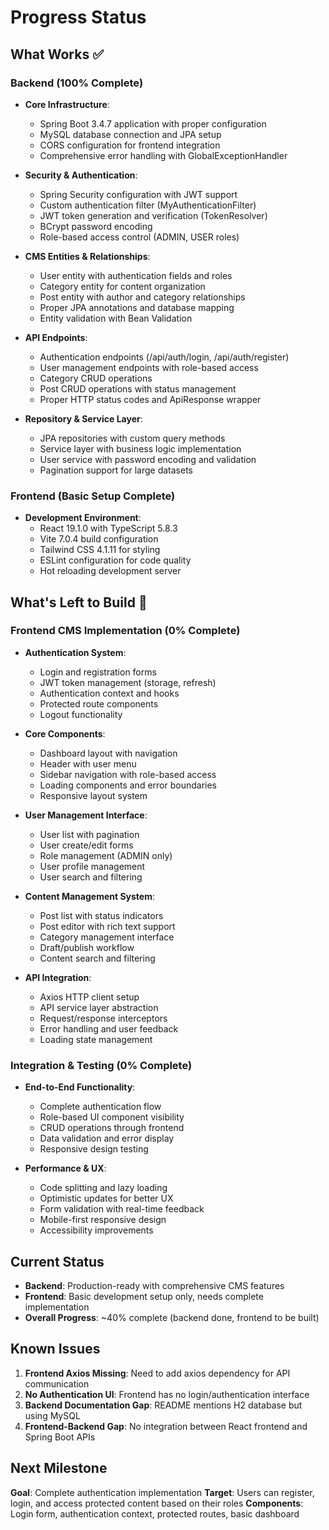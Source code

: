 # Progress Status

## What Works ✅

### Backend (100% Complete)
- **Core Infrastructure**:
  - Spring Boot 3.4.7 application with proper configuration
  - MySQL database connection and JPA setup
  - CORS configuration for frontend integration
  - Comprehensive error handling with GlobalExceptionHandler

- **Security & Authentication**:
  - Spring Security configuration with JWT support
  - Custom authentication filter (MyAuthenticationFilter)
  - JWT token generation and verification (TokenResolver)
  - BCrypt password encoding
  - Role-based access control (ADMIN, USER roles)

- **CMS Entities & Relationships**:
  - User entity with authentication fields and roles
  - Category entity for content organization
  - Post entity with author and category relationships
  - Proper JPA annotations and database mapping
  - Entity validation with Bean Validation

- **API Endpoints**:
  - Authentication endpoints (/api/auth/login, /api/auth/register)
  - User management endpoints with role-based access
  - Category CRUD operations
  - Post CRUD operations with status management
  - Proper HTTP status codes and ApiResponse wrapper

- **Repository & Service Layer**:
  - JPA repositories with custom query methods
  - Service layer with business logic implementation
  - User service with password encoding and validation
  - Pagination support for large datasets

### Frontend (Basic Setup Complete)
- **Development Environment**:
  - React 19.1.0 with TypeScript 5.8.3
  - Vite 7.0.4 build configuration
  - Tailwind CSS 4.1.11 for styling
  - ESLint configuration for code quality
  - Hot reloading development server

## What's Left to Build 🚧

### Frontend CMS Implementation (0% Complete)
- **Authentication System**:
  - Login and registration forms
  - JWT token management (storage, refresh)
  - Authentication context and hooks
  - Protected route components
  - Logout functionality

- **Core Components**:
  - Dashboard layout with navigation
  - Header with user menu
  - Sidebar navigation with role-based access
  - Loading components and error boundaries
  - Responsive layout system

- **User Management Interface**:
  - User list with pagination
  - User create/edit forms
  - Role management (ADMIN only)
  - User profile management
  - User search and filtering

- **Content Management System**:
  - Post list with status indicators
  - Post editor with rich text support
  - Category management interface
  - Draft/publish workflow
  - Content search and filtering

- **API Integration**:
  - Axios HTTP client setup
  - API service layer abstraction
  - Request/response interceptors
  - Error handling and user feedback
  - Loading state management

### Integration & Testing (0% Complete)
- **End-to-End Functionality**:
  - Complete authentication flow
  - Role-based UI component visibility
  - CRUD operations through frontend
  - Data validation and error display
  - Responsive design testing

- **Performance & UX**:
  - Code splitting and lazy loading
  - Optimistic updates for better UX
  - Form validation with real-time feedback
  - Mobile-first responsive design
  - Accessibility improvements

## Current Status
- **Backend**: Production-ready with comprehensive CMS features
- **Frontend**: Basic development setup only, needs complete implementation
- **Overall Progress**: ~40% complete (backend done, frontend to be built)

## Known Issues
1. **Frontend Axios Missing**: Need to add axios dependency for API communication
2. **No Authentication UI**: Frontend has no login/authentication interface
3. **Backend Documentation Gap**: README mentions H2 database but using MySQL
4. **Frontend-Backend Gap**: No integration between React frontend and Spring Boot APIs

## Next Milestone
**Goal**: Complete authentication implementation
**Target**: Users can register, login, and access protected content based on their roles
**Components**: Login form, authentication context, protected routes, basic dashboard 